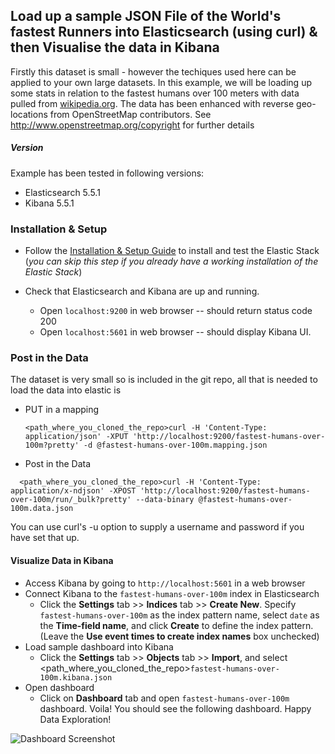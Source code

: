 ## Load up a sample JSON File of the World's fastest Runners into Elasticsearch (using curl) & then Visualise the data in Kibana

Firstly this dataset is small - however the techiques used here can be applied to your own large datasets.
In this example, we will be loading up some stats in relation to the fastest humans over 100 meters with data pulled from [wikipedia.org](http://en.wikipedia.org/wiki/100_metres). The data has been enhanced with reverse geo-locations from OpenStreetMap contributors. See http://www.openstreetmap.org/copyright for further details

##### Version
Example has been tested in following versions:
- Elasticsearch 5.5.1
- Kibana 5.5.1

### Installation & Setup

* Follow the [Installation & Setup Guide](https://github.com/elastic/examples/blob/master/Installation%20and%20Setup.md) to install and test the Elastic Stack (*you can skip this step if you already have a working installation of the Elastic Stack*)

* Check that Elasticsearch and Kibana are up and running.
  - Open `localhost:9200` in web browser -- should return status code 200
  - Open `localhost:5601` in web browser -- should display Kibana UI.

### Post in the Data 

The dataset is very small so is included in the git repo, all that is needed to load the data into elastic is 
* PUT in a mapping
  ```shell
  <path_where_you_cloned_the_repo>curl -H 'Content-Type: application/json' -XPUT 'http://localhost:9200/fastest-humans-over-100m?pretty' -d @fastest-humans-over-100m.mapping.json
  ```
* Post in the Data
```shell
  <path_where_you_cloned_the_repo>curl -H 'Content-Type: application/x-ndjson' -XPOST 'http://localhost:9200/fastest-humans-over-100m/run/_bulk?pretty' --data-binary @fastest-humans-over-100m.data.json
  ```
You can use curl's -u option to supply a username and password if you have set that up. 

#### Visualize Data in Kibana

* Access Kibana by going to `http://localhost:5601` in a web browser
* Connect Kibana to the `fastest-humans-over-100m` index in Elasticsearch
    * Click the **Settings** tab >> **Indices** tab >> **Create New**. Specify `fastest-humans-over-100m` as the index pattern name, select `date` as the **Time-field name**, and click **Create** to define the index pattern. (Leave the **Use event times to create index names** box unchecked)
* Load sample dashboard into Kibana
    * Click the **Settings** tab >> **Objects** tab >> **Import**, and select <path_where_you_cloned_the_repo>`fastest-humans-over-100m.kibana.json`
* Open dashboard
    * Click on **Dashboard** tab and open `fastest-humans-over-100m` dashboard. Voila! You should see the following dashboard. Happy Data Exploration!

![Dashboard Screenshot](https://github.com/swarmee/swarmee.datasets/raw/master/fastest-humans-over-100m/fastest-humans-over-100m.png)



